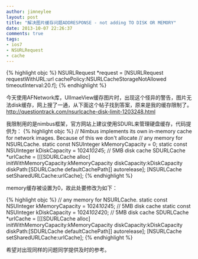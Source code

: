 ```yaml
---
author: jimneylee
layout: post
title: "解决图片缓存问题ADDRESPONSE - not adding TO DISK OR MEMORY"
date: 2013-10-07 22:26:37
comments: true
tags:
- ios7
- NSURLRequest
- cache
---
```


{% highlight objc %}
NSURLRequest *request = 
[NSURLRequest requestWithURL:url      							 cachePolicy:NSURLCacheStorageNotAllowed    
			 timeoutInterval:20.f];
{% endhighlight %}

今天使用AFNetwork库，UIImaeView缓存图片时，出现这个怪异的警告，图片无法disk缓存，网上搜了一通，从下面这个帖子找到答案，原来是我的缓存限制了。
http://questiontrack.com/nsurlcache-disk-limit-1203248.html

我限制用的是nimbus框架，官方网站上建议使用SDURL来管理硬盘缓存，代码提供为：
{% highlight objc %}
// Nimbus implements its own in-memory cache for network images. Because of this we don't allocate
// any memory for NSURLCache.
static const NSUInteger kMemoryCapacity = 0;
static const NSUInteger kDiskCapacity = 1024*1024*5; // 5MB disk cache
SDURLCache *urlCache = [[[SDURLCache alloc] initWithMemoryCapacity:kMemoryCapacity
                                                      diskCapacity:kDiskCapacity
                                                          diskPath:[SDURLCache defaultCachePath]]
                        autorelease];
[NSURLCache setSharedURLCache:urlCache];
{% endhighlight %}

memory缓存被设置为0，故此处要修改为如下：

{% highlight objc %}
// any memory for NSURLCache.
static const NSUInteger kMemoryCapacity = 1024*1024*5; // 5MB disk cache
static const NSUInteger kDiskCapacity = 1024*1024*20; // 5MB disk cache
SDURLCache *urlCache = [[[SDURLCache alloc] initWithMemoryCapacity:kMemoryCapacity
                                                      diskCapacity:kDiskCapacity
                                                          diskPath:[SDURLCache defaultCachePath]]
                        autorelease];
[NSURLCache setSharedURLCache:urlCache];
{% endhighlight %}

希望对出现同样的问题同学提供及时的参考。